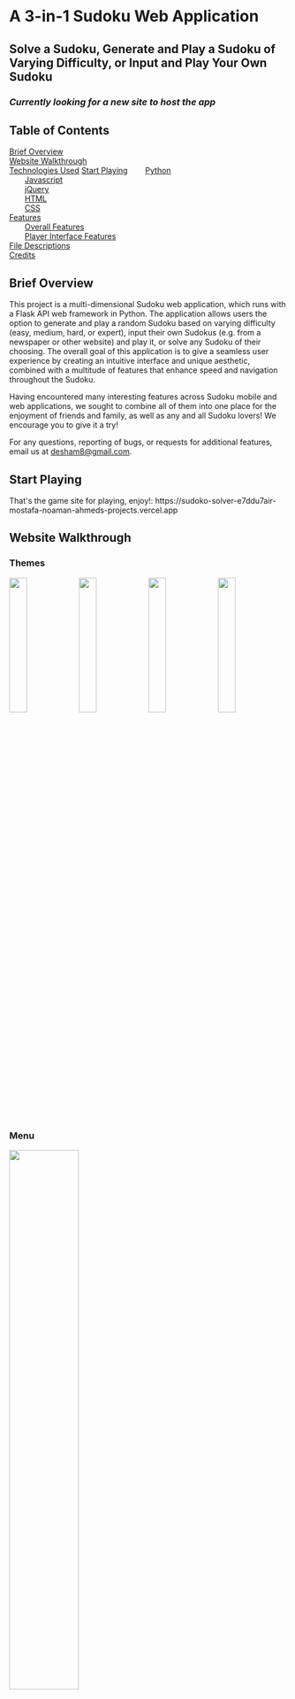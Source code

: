 # A 3-in-1 Sudoku Web Application
## Solve a Sudoku, Generate and Play a Sudoku of Varying Difficulty, or Input and Play Your Own Sudoku

### *Currently looking for a new site to host the app*

## Table of Contents

[Brief Overview](#headers)  
[Website Walkthrough](#walkthrough)  
[Technologies Used](#technology)
[Start Playing](#game_site)
&emsp;&emsp;[Python](#python)  
&emsp;&emsp;[Javascript](#js)  
&emsp;&emsp;[jQuery](#jquery)  
&emsp;&emsp;[HTML](#html)  
&emsp;&emsp;[CSS](#css)  
[Features](#features)  
&emsp;&emsp;[Overall Features](#overallfeatures)  
&emsp;&emsp;[Player Interface Features](#interfacefeatures)  
[File Descriptions](#filedescriptions)  
[Credits](#credits)    


<a id="overview"></a>

## Brief Overview
This project is a multi-dimensional Sudoku web application, which runs with a Flask API web framework in Python. The application allows users the option to generate and play a random Sudoku based on varying difficulty (easy, medium, hard, or expert), input their own Sudokus (e.g. from a newspaper or other website) and play it, or solve any Sudoku of their choosing. The overall goal of this application is to give a seamless user experience by creating an intuitive interface and unique aesthetic, combined with a multitude of features that enhance speed and navigation throughout the Sudoku.

<a id="about"></a>



<p>Having encountered many interesting features across Sudoku mobile and web applications, we sought to combine all of them into one place for the enjoyment of friends and family, as well as any and all Sudoku lovers! We encourage you to give it a try!</p>

For any questions, reporting of bugs, or requests for additional features, email us at 
desham8@gmail.com.

## Start Playing
<p>That's the game site for playing, enjoy!: https://sudoko-solver-e7ddu7air-mostafa-noaman-ahmeds-projects.vercel.app</p>

<a id="walkthrough"></a>

## Website Walkthrough

### Themes

<img src="/static/css/images/DarkTheme.png" width="25%"><img src="/static/css/images/TanTheme.png" width="25%"><img src="/static/css/images/LightTheme.png" width="25%"><img src="/static/css/images/RetroTheme.png" width="25%">

### Menu

<img src="/static/css/images/MenuScreenShot.png" width="50%">

### Play Path

<img src="/static/css/images/InputPlayerScreenShot.png" width="50%">
<img src="/static/css/images/PlayScreenShot.png" width="50%">

### Solve Path

<img src="/static/css/images/InputSolveScreenShot.png" width="50%">
<img src="/static/css/images/SolutionScreenShot.png" width="50%">


<a id="technology"></a>

## Technologies Used

<a id="python"></a>

### Python
+ The *Flask API Web Framework* is employed to organize and render all of the HTML files in the application. It also allows us to easily transfer data from Python to Javascript, and vice versa, in order to incorporate certain functionality like the solver, generator, and inputter. 

+ The *Jinja 2 Templating Engine* is used to build HTML that can be returned to the user through an HTTP request. For our purposes, values are passed in the `render_template()` method in `app.py` to the HTML files, so that the placeholder variables of Jinja 2 can store the dynamic data. Furthermore, Jinja 2’s support for “template inheritance” allows us to utilize the same baseline HTML document while only making specific changes to each additional page.

+ *Object-oriented programming* creates the Sudoku objects and Generate objects. Sudoku objects are used to solve and validate the Sudokus while Generate objects are used to generate a random Sudoku based on a specified level of difficulty.

+ *Recursion* is the main technique used to implement the solving algorithm. It works by inputting a valid number in each cell and recursively filling all cells until all numbers are valid.

<a id="js"></a>

### Javascript
+ *Javascript functions* comprise the primary structure of the functionality since they are invoked from the HTML to accomplish specific tasks.

+ *Javascript global variables* are used to maintain and track information necessary for the implementation of numerous functions. These variables primarily involve Objects, Arrays, and the primitive data types of booleans, numbers, and strings.

+ Javascript is frequently used to access, alter, add, and delete parts of the *HTML DOM* (Document Object Model).
    - DOM Elements (e.g. `document.getElementById`)
    - DOM Nodes (e.g. `document.documentElement`)
    - DOM Events (e.g. `onmousedown`, `onmouseup`, `onclick`)
    - DOM CSS (e.g. `document.getElementById(id).style.property`)
    - DOM Content (e.g. `document.getElementById(id).innerHTML`)
    - DOM Collections (e.g. `document.getElementsByClassName`)

<a id="jquery"></a>

### jQuery
+ *jQuery* is used as a Javascript library to simplify HTML DOM manipulation, catch event function triggers, and exchange data with the server through AJAX.

+ *jQuery Event Methods* such as `keydown()` or `mousedown()` are used to notify the Javascript file of user interaction with the page while handlers such as `event.preventDefault()` restrict certain actions by the user.

+ *jQuery Selectors* are used to specify for which HTML DOM elements the event method should trigger. In most cases, this is set to the root document itself.

+ *AJAX calls* are made in jQuery to check for when the page has finished loading with the `.load()` method.

<a id="html"></a>

### HTML
+ The *HTML Web Storage API* supports the ability to store data within the user’s browser, with all pages on the web application accessing and changing the same data. This route was chosen over cookies as it is more secure and can store larger amounts of data with little adverse effects on performance. For our purposes, `window.localStorage` was used to maintain the user’s theme choice across pages.

+ *HTML Forms* collect the user input in the Sudoku, which include the values of the 81 cells in the grid. This form is sent with a form method of `POST` and a form action that depends on the page.

+ *HTML Form Validation* checks if the user input is valid in the input pages and if it is complete in the play page.

+ *HTTP POST Requests* collect the data in the form and send it as an HTTP request transaction to the appropriate page to be processed.

<a id="css"></a>

### CSS
+ *CSS Flexboxes* are used to design a page layout for the dynamic user interface. The layout allows us to arrange and align the mode and option div elements in a consistent way across pages.

+ *CSS Grid Layout Module*, which allows for specified placement of items in a row/column format, is used to build the actual Sudoku grid.

+ *CSS Variables* form the basis of the runtime feature of changing themes throughout our web application as these variables are accessed and manipulated in the Javascript. Variables also have the added benefit of eliminating repetition and clutter, as well as enhancing clarity in the main CSS document.

+ *CSS Functions* such as `linear-gradient()` are used to produce more appealing aesthetics, while properties like `filter()` define more complex visual effects.

+ *CSS Pseudo-selectors* and *pseudo-elements* define special styles and states of elements, such as when inputs are focused on or selected.

+ *Responsive dimensions* are used to define properties such as `max-width` and `max-height`.

<a id="features"></a>

## Features

<a id="overallfeatures"></a>

### Overall Features

#### Dynamic Themes
+ With a goal to create a minimalist yet aesthetic design, we give the user the ability to choose between four themes: dark, tan, light, and retro. Simply click on the *“Change Theme”* button located on every page to browse through the different choices. Once a theme has been chosen, elements around the document have their styles changed according to the specified CSS variables.

#### Home Icon
+ After exiting the menu page, an icon will appear on the left-side of each page that can redirect users back to the menu page.

#### Generating and Playing a Sudoku
+ The user can choose between 4 levels of difficulty (easy, medium, hard, expert) and the application will automatically preload a random Sudoku with that difficulty into the interactive player interface.

#### Inputting a Sudoku
+ This Sudoku application also allows users to input their own Sudokus to play and/or solve. Under the options on the menu page, users can select to either play or solve a Sudoku. Based on those specifications, users are then able to input their Sudokus. The user can input as many numbers into either inputter (as long as it is valid), and for better navigation, users are able to use arrow keys to traverse the grid. If the inputted Sudoku is invalid, a warning message will appear and allow users to go back to change the inputs. 

#### Solving a Sudoku
+ Input any valid Sudoku and the solver will give you a correct solution that follows all Sudoku rules. The solution will return very quickly, even to the world’s hardest Sudoku!

#### Interactive Player Interface
+ Once the user has chosen a Sudoku to play, they are brought to the player interface, which incorporates many unique features that ease the Sudoku experience.

<a id="interfacefeatures"></a>

### Player Interface Features

#### Multiple Selection
+ Users can select multiple cells at once to input the same digits across the selected cells.

+ In order to select, users can either (1) hold the SHIFT key and use arrow keys (2) hold the SHIFT key and click individual cells or (3) drag the cursor across multiple cells.

+ In order to deselect, users can press the ESCAPE key or click on any cell without holding down the SHIFT key.

+ Selections appear in a different color to easily distinguish selected cells, and the shift indicator next to the home icon will be on if there are any selected cells in the grid.

#### User Inputs (Normal, Pencilmarks, or Colors)
+ *“Normal”* mode allows users to input numbers that they believe exist in the final solution.
+ *“Pencilmarks”* mode allows users to keep notes in specific cells if there are multiple possibilities. Users can easily delete specific pencilmarks in a cell by inputting the desired number again as a pencilmark in that cell. Normal numbers will automatically overwrite pencilmarks.
+ *“Colors”* mode allows users to input colors into the grid. This allows users to distinguish certain cells from each other.
+ All modes allow for the user to either click on the interactive table containing the numbers/colors or by pressing a number on the keyboard.
+ Modes can be changed by either clicking on the specific mode or by pressing the SPACE bar.

#### 3 Option Toggles
+ **Auto Delete Pencilmarks**: Automatically deletes pencilmarks that are in the same row, column, or box as a Normal number that has just been inputted. This eliminates the need to delete pencilmarks if the user inputs a Normal number.
+ **Highlight Numbers**: Allows users to easily see all instances of a number simply by focusing onto a cell with that number.
+ **Highlight Row, Column, and Box**: Shows the user all the cells in the grid that exist in the focused cell’s row, column, and box.

#### Other Options
+ **Auto Fill Pencilmarks**: Automatically inputs all possible pencilmarks in every cell . To undo this change, simply click *“Undo.”*
+ **Undo**: Users can easily undo their previous changes by clicking the *“Undo”* button.

#### Checking the Sudoku
+ After completing the Sudoku, users can click *“Check”*. Note that only Sudokus that only have Normal numbers in every cell can be checked. Otherwise, a warning will be shown. If the Sudoku is correct, a success message will be shown. If it is incorrect, an incorrect message will be shown and errors will be highlighted in red.

#### Restarting the Sudoku
+ Users can elect to restart the Sudoku by clicking *“Restart.”* This will revert the grid back to its starting state while all options that have been toggled will remain on.

#### Timing
+ A timer will begin upon starting the Sudoku and will end upon either successfully completing it or restarting.

#### Accessibility
+ The entire Sudoku can be completed by just using keys on the keyboard or by just clicking with the mouse.

<a id="filedescriptions"></a>

## File Descriptions

#### `/sudopy.py`
This file contains 2 classes: Sudoku and Generate. 

#### Sudoku Class
The Sudoku object is initialized with a passed 2D list. This list is then used to accomplish two main goals of solving the passed list and identifying if the passed list is a valid Sudoku. 

Solving: The solver utilizes a backtracking algorithm. Using the numbers already in the cell, it iterates over every cell and attempts to fill each one with a valid number. If the inputted number results in an invalid Sudoku, then a different valid number takes its place. The grid is then filled recursively until all cells contain a valid number. This algorithm follows depth-first traversing, where it attempts to input as many valid numbers as possible before backtracking.

Validation: The validator checks every row, column, and box, and if there exists more than one instance of a number from 1-9, then the Sudoku is invalid.

#### Generate Class
The Generate object is initialized with a string that indicates a certain difficulty (easy, medium, hard, or expert). The intention of this class is to return a random Sudoku with a given difficulty.  It achieves this by parsing through a .txt file of 200 Sudokus with the same name as the initialized string, choosing a random line, building that line into a list that can be used to initialize a Sudoku object, and finally returning it. 

#### `/app.py`
This page controls all of the app routing through Flask. Depending on which route has been called, the defined functions render the appropriate template and send certain variables that will be accessed by Jinja 2 in the HTML document. The file imports the Sudoku and Generate classes from sudopy.py

The app route for `/solution` gathers the form request data from `input_solve.html` and creates the Sudoku object based on the numbers inputted by the user. The `solve()` method is then called and passed as a variable to solution.html so the completed Sudoku can be displayed to the user.

The app route for `/play` changes depending on which page created the “POST” request (either `input_play.html`, `menu.html`, or `play.html`). If the call was from `input_play.html`, it builds the Sudoku object based on the inputted numbers and returns the template for `play.html`. If it was called from `menu.html`, then it knows the user has chosen to play a Sudoku of a specified difficulty. It will check which difficulty level, create a Sudoku of that level with the Generate object, and then send that Sudoku to `play.html`. Lastly, if the call was from “play.html” itself, then the user has finished playing the Sudoku and wants to check if their solution is correct. Therefore, it will use the methods in the Sudoku class to send back a boolean of if the Sudoku is solved and which items are wrong, if any.

#### `/templates/menu.html` and `/static/javascript/menu.js`
The menu page can redirect users to three different pages: `solution.html` (if the user wants to solve a Sudoku), `input_play.html` (if the user wants to input and play their own Sudoku), or `play.html` (if the user chooses the difficulty level of the Sudoku they want to play.

#### `/templates/input_play.html` and `/static/javascript/base.js`
Upon entering a valid Sudoku and clicking *“Play,”* the user will be redirected to play.html, where the inputted numbers are preloaded as the starting numbers.

#### `/templates/play.html` and `/static/javascript/play.js`
After completing the Sudoku, the user can check the Sudoku to see if the solution is correct. This will redirect the user back to `play.html` with a message. If the solution is incorrect, the errors will be highlighted red.

#### `/templates/input_solve.html` and `/static/javascript/base.js`
Upon entering a valid Sudoku and clicking *“Solve,”* the user will be redirected to solution.html, where a solution to the inputted Sudoku will be displayed.

#### `/templates/solution.html` and `/static/javascript/base.js`
After seeing the solution to the inputted Sudoku, the user can choose to return to menu.html to solve a different Sudoku or utilize a different option.

#### `/static/css/main.css`
This is the main CSS document that is utilized by all of the HTML pages. The initial CSS variables are stored here, so they can be manipulated by the Javascript documents to create different themes.

**For a more in-depth look into the inner-workings of these files, feel free to open them in the repository and look at the documentation provided.**

<a id="credits"></a>

## Credits
All Sudokus inside the `/sudokus` folder were generated from https://qqwing.com/generate.html.

